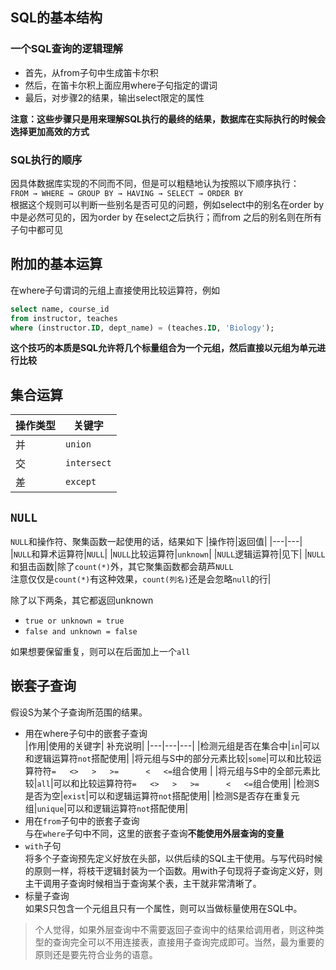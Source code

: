 ## SQL的基本结构
### 一个SQL查询的逻辑理解  
* 首先，从from子句中生成笛卡尔积
* 然后，在笛卡尔积上面应用where子句指定的谓词
* 最后，对步骤2的结果，输出select限定的属性

**注意：这些步骤只是用来理解SQL执行的最终的结果，数据库在实际执行的时候会选择更加高效的方式**
###  SQL执行的顺序
因具体数据库实现的不同而不同，但是可以粗糙地认为按照以下顺序执行：  
`FROM → WHERE → GROUP BY → HAVING → SELECT → ORDER BY  `  
根据这个规则可以判断一些别名是否可见的问题，例如select中的别名在order by中是必然可见的，因为order by 在select之后执行；而from 之后的别名则在所有子句中都可见



## 附加的基本运算
在where子句谓词的元组上直接使用比较运算符，例如
```sql
select name, course_id 
from instructor, teaches
where (instructor.ID, dept_name) = (teaches.ID, 'Biology');
```
**这个技巧的本质是SQL允许将几个标量组合为一个元组，然后直接以元组为单元进行比较**

## 集合运算
|操作类型|关键字|
|---|---|
|并|`union`|
|交|`intersect`|
|差|`except`|
  
## `NULL`
`NULL`和操作符、聚集函数一起使用的话，结果如下
|操作符|返回值|
|---|---|
|`NULL`和算术运算符|`NULL`|
|`NULL`比较运算符|`unknown`|
|`NULL`逻辑运算符|见下|
|`NULL`和狙击函数|除了`count(*)`外，其它聚集函数都会葫芦`NULL` <br> 注意仅仅是`count(*)`有这种效果，`count(列名)`还是会忽略`null`的行|     


除了以下两条，其它都返回unknown
* `true or unknown = true`
* `false and unknown = false`



如果想要保留重复，则可以在后面加上一个`all`

## 嵌套子查询
假设S为某个子查询所范围的结果。
* 用在where子句中的嵌套子查询  
    |作用|使用的关键字| 补充说明|
    |---|---|---|
    |检测元组是否在集合中|`in`|可以和逻辑运算符`not`搭配使用|
    |将元组与S中的部分元素比较|`some`|可以和比较运算符符`=   <>   >   >=      <   <=`组合使用 |
    |将元组与S中的全部元素比较|`all`|可以和比较运算符符`=   <>   >   >=      <   <=`组合使用|
    |检测S是否为空|`exist`|可以和逻辑运算符`not`搭配使用|
    |检测S是否存在重复元组|`unique`|可以和逻辑运算符`not`搭配使用|   
* 用在`from`子句中的嵌套子查询  
与在`where`子句中不同，这里的嵌套子查询**不能使用外层查询的变量**
* `with`子句  
将多个子查询预先定义好放在头部，以供后续的SQL主干使用。与写代码时候的原则一样，将枝干逻辑封装为一个函数。用with子句现将子查询定义好，则主干调用子查询时候相当于查询某个表，主干就非常清晰了。
* 标量子查询  
如果S只包含一个元组且只有一个属性，则可以当做标量使用在SQL中。

> 个人觉得，如果外层查询中不需要返回子查询中的结果给调用者，则这种类型的查询完全可以不用连接表，直接用子查询完成即可。当然，最为重要的原则还是要先符合业务的语意。